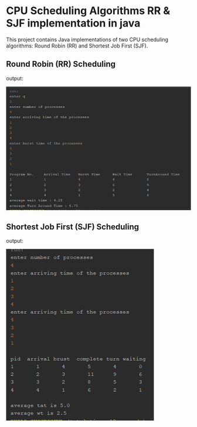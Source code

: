 # CPU Scheduling Algorithms RR & SJF implementation in java

This project contains Java implementations of two CPU scheduling algorithms: Round Robin (RR) and Shortest Job First (SJF).

## Round Robin (RR) Scheduling

output:

![My Image](RR.png)

## Shortest Job First (SJF) Scheduling

output:

![My Image](SJF.png)
